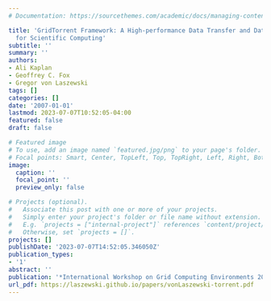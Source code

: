 ```yaml
---
# Documentation: https://sourcethemes.com/academic/docs/managing-content/

title: 'GridTorrent Framework: A High-performance Data Transfer and Data Sharing Framework
  for Scientific Computing'
subtitle: ''
summary: ''
authors:
- Ali Kaplan
- Geoffrey C. Fox
- Gregor von Laszewski
tags: []
categories: []
date: '2007-01-01'
lastmod: 2023-07-07T10:52:05-04:00
featured: false
draft: false

# Featured image
# To use, add an image named `featured.jpg/png` to your page's folder.
# Focal points: Smart, Center, TopLeft, Top, TopRight, Left, Right, BottomLeft, Bottom, BottomRight.
image:
  caption: ''
  focal_point: ''
  preview_only: false

# Projects (optional).
#   Associate this post with one or more of your projects.
#   Simply enter your project's folder or file name without extension.
#   E.g. `projects = ["internal-project"]` references `content/project/deep-learning/index.md`.
#   Otherwise, set `projects = []`.
projects: []
publishDate: '2023-07-07T14:52:05.346050Z'
publication_types:
- '1'
abstract: ''
publication: '*International Workshop on Grid Computing Environments 2007 (GCE07)*'
url_pdf: https://laszewski.github.io/papers/vonLaszewski-torrent.pdf
---
```

